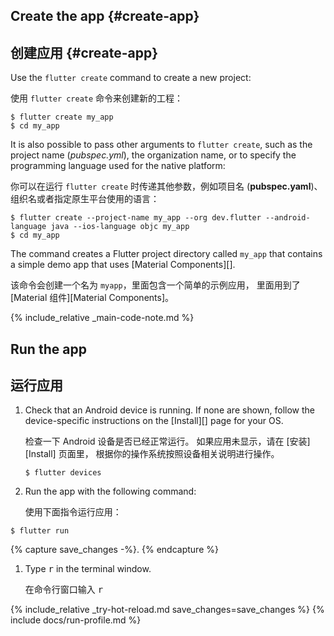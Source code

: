 <div class="tab-pane" id="terminal" role="tabpanel" aria-labelledby="terminal-tab" markdown="1">

## Create the app {#create-app}

## 创建应用 {#create-app}

Use the `flutter create` command to create a new project:

使用 `flutter create` 命令来创建新的工程：

```terminal
$ flutter create my_app
$ cd my_app
```

It is also possible to pass other arguments to `flutter create`,
such as the project name (*pubspec.yml*), the organization name,
or to specify the programming language used for the native platform:

你可以在运行 `flutter create` 时传递其他参数，例如项目名 (**pubspec.yaml**)、
组织名或者指定原生平台使用的语言：

```terminal
$ flutter create --project-name my_app --org dev.flutter --android-language java --ios-language objc my_app
$ cd my_app
```

The command creates a Flutter project directory called `my_app` that
contains a simple demo app that uses [Material Components][].

该命令会创建一个名为 `myapp`，里面包含一个简单的示例应用，
里面用到了 [Material 组件][Material Components]。

{% include_relative _main-code-note.md %}

## Run the app

## 运行应用

 1. Check that an Android device is running.
   If none are shown, follow the device-specific instructions
   on the [Install][] page for your OS.

    检查一下 Android 设备是否已经正常运行。
    如果应用未显示，请在 [安装][Install] 页面里，
    根据你的操作系统按照设备相关说明进行操作。

    ```terminal
    $ flutter devices
    ```

 1. Run the app with the following command:

    使用下面指令运行应用：

   ```terminal
   $ flutter run
   ```

{% capture save_changes -%}.
{% endcapture %}

 1. Type <kbd>r</kbd> in the terminal window.

    在命令行窗口输入 <kbd>r</kbd>

{% include_relative _try-hot-reload.md save_changes=save_changes %}
{% include docs/run-profile.md %}

[trusted your computer]: {{site.url}}/get-started/install/macos#trust

</div>

